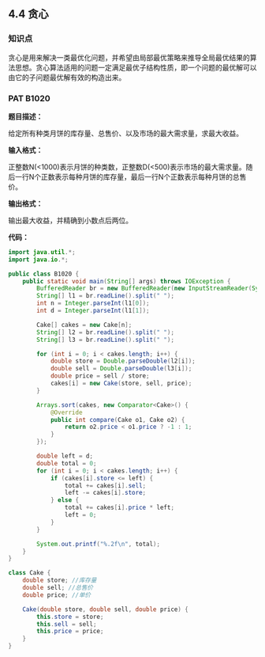 ## 4.4 贪心

### 知识点

贪心是用来解决一类最优化问题，并希望由局部最优策略来推导全局最优结果的算法思想。贪心算法适用的问题一定满足最优子结构性质，即一个问题的最优解可以由它的子问题最优解有效的构造出来。



### PAT B1020

**题目描述：**

给定所有种类月饼的库存量、总售价、以及市场的最大需求量，求最大收益。

**输入格式：**

正整数N(<1000)表示月饼的种类数，正整数D(<500)表示市场的最大需求量。随后一行N个正数表示每种月饼的库存量，最后一行N个正数表示每种月饼的总售价。

**输出格式：**

输出最大收益，并精确到小数点后两位。

**代码：**

```java
import java.util.*;
import java.io.*;

public class B1020 {
    public static void main(String[] args) throws IOException {
        BufferedReader br = new BufferedReader(new InputStreamReader(System.in));
        String[] l1 = br.readLine().split(" ");
        int n = Integer.parseInt(l1[0]);
        int d = Integer.parseInt(l1[1]);

        Cake[] cakes = new Cake[n];
        String[] l2 = br.readLine().split(" ");
        String[] l3 = br.readLine().split(" ");

        for (int i = 0; i < cakes.length; i++) {
            double store = Double.parseDouble(l2[i]);
            double sell = Double.parseDouble(l3[i]);
            double price = sell / store;
            cakes[i] = new Cake(store, sell, price);
        }

        Arrays.sort(cakes, new Comparator<Cake>() {
            @Override
            public int compare(Cake o1, Cake o2) {
                return o2.price < o1.price ? -1 : 1;
            }
        });

        double left = d;
        double total = 0;
        for (int i = 0; i < cakes.length; i++) {
            if (cakes[i].store <= left) {
                total += cakes[i].sell;
                left -= cakes[i].store;
            } else {
                total += cakes[i].price * left;
                left = 0;
            }
        }

        System.out.printf("%.2f\n", total);
    }
}

class Cake {
    double store; //库存量
    double sell; //总售价
    double price; //单价

    Cake(double store, double sell, double price) {
        this.store = store;
        this.sell = sell;
        this.price = price;
    }
}

```



